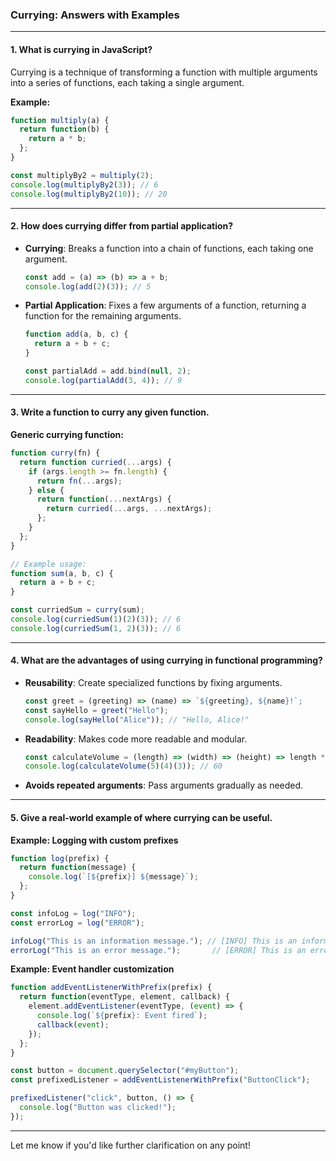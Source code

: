 ### **Currying: Answers with Examples**

---

#### 1. **What is currying in JavaScript?**  
Currying is a technique of transforming a function with multiple arguments into a series of functions, each taking a single argument.

**Example:**  
```javascript
function multiply(a) {
  return function(b) {
    return a * b;
  };
}

const multiplyBy2 = multiply(2);
console.log(multiplyBy2(3)); // 6
console.log(multiplyBy2(10)); // 20
```

---

#### 2. **How does currying differ from partial application?**  
- **Currying**: Breaks a function into a chain of functions, each taking one argument.  
  ```javascript
  const add = (a) => (b) => a + b;
  console.log(add(2)(3)); // 5
  ```

- **Partial Application**: Fixes a few arguments of a function, returning a function for the remaining arguments.  
  ```javascript
  function add(a, b, c) {
    return a + b + c;
  }

  const partialAdd = add.bind(null, 2);
  console.log(partialAdd(3, 4)); // 9
  ```

---

#### 3. **Write a function to curry any given function.**  
**Generic currying function:**  
```javascript
function curry(fn) {
  return function curried(...args) {
    if (args.length >= fn.length) {
      return fn(...args);
    } else {
      return function(...nextArgs) {
        return curried(...args, ...nextArgs);
      };
    }
  };
}

// Example usage:
function sum(a, b, c) {
  return a + b + c;
}

const curriedSum = curry(sum);
console.log(curriedSum(1)(2)(3)); // 6
console.log(curriedSum(1, 2)(3)); // 6
```

---

#### 4. **What are the advantages of using currying in functional programming?**  
- **Reusability**: Create specialized functions by fixing arguments.  
  ```javascript
  const greet = (greeting) => (name) => `${greeting}, ${name}!`;
  const sayHello = greet("Hello");
  console.log(sayHello("Alice")); // "Hello, Alice!"
  ```

- **Readability**: Makes code more readable and modular.  
  ```javascript
  const calculateVolume = (length) => (width) => (height) => length * width * height;
  console.log(calculateVolume(5)(4)(3)); // 60
  ```

- **Avoids repeated arguments**: Pass arguments gradually as needed.

---

#### 5. **Give a real-world example of where currying can be useful.**  
**Example: Logging with custom prefixes**  
```javascript
function log(prefix) {
  return function(message) {
    console.log(`[${prefix}] ${message}`);
  };
}

const infoLog = log("INFO");
const errorLog = log("ERROR");

infoLog("This is an information message."); // [INFO] This is an information message.
errorLog("This is an error message.");       // [ERROR] This is an error message.
```

**Example: Event handler customization**  
```javascript
function addEventListenerWithPrefix(prefix) {
  return function(eventType, element, callback) {
    element.addEventListener(eventType, (event) => {
      console.log(`${prefix}: Event fired`);
      callback(event);
    });
  };
}

const button = document.querySelector("#myButton");
const prefixedListener = addEventListenerWithPrefix("ButtonClick");

prefixedListener("click", button, () => {
  console.log("Button was clicked!");
});
```

---

Let me know if you'd like further clarification on any point!
